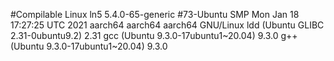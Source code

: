 #Compilable
Linux ln5 5.4.0-65-generic #73-Ubuntu SMP Mon Jan 18 17:27:25 UTC 2021 aarch64 aarch64 aarch64 GNU/Linux
ldd (Ubuntu GLIBC 2.31-0ubuntu9.2) 2.31
gcc (Ubuntu 9.3.0-17ubuntu1~20.04) 9.3.0
g++ (Ubuntu 9.3.0-17ubuntu1~20.04) 9.3.0

